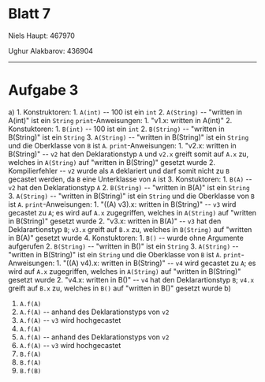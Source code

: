 # Blatt 7

Niels Haupt: 467970

Ughur Alakbarov: 436904

---

# Aufgabe 3
a)
  1.
    Konstruktoren:
      1. `A(int)` -- 100 ist ein `int`
      2. `A(String)` -- "written in A(int)" ist ein `String`
    `print`-Anweisungen:
      1. "v1.x: written in A(int)"
  2.
    Konstuktoren:
      1. `B(int)` -- 100 ist ein `int`
      2. `B(String)` -- "written in B(String)" ist ein `String`
      3. `A(String)` -- "written in B(String)" ist ein `String` und die Oberklasse von `B` ist `A`.
    `print`-Anweisungen:
      1. "v2.x: written in B(String)" -- `v2` hat den Deklarationstyp `A` und `v2.x` greift somit auf `A.x` zu, welches in `A(String)` auf "written in B(String)" gesetzt wurde
      2. Kompilierfehler -- `v2` wurde als `A` deklariert und darf somit nicht zu `B` gecastet werden, da `B` eine Unterklasse von `A` ist
  3.
    Konstuktoren:
      1. `B(A)` -- `v2` hat den Deklarationstyp `A`
      2. `B(String)` -- "written in B(A)" ist ein `String`
      3. `A(String)` -- "written in B(String)" ist ein `String` und die Oberklasse von `B` ist `A`.
    `print`-Anweisungen:
      1. "((A) v3).x: written in B(String)" -- `v3` wird gecastet zu `A`; es wird auf `A.x` zugegriffen, welches in `A(String)` auf "written in B(String)" gesetzt wurde
      2. "v3.x: written in B(A)" -- `v3` hat den Deklarartionstyp `B`; `v3.x` greift auf `B.x` zu, welches in `B(String)` auf "written in B(A)" gesetzt wurde
  4.
    Konstuktoren:
      1. `B()` -- wurde ohne Argumente aufgerufen
      2. `B(String)` -- "written in B()" ist ein `String`
      3. `A(String)` -- "written in B(String)" ist ein `String` und die Oberklasse von `B` ist `A`.
    `print`-Anweisungen:
      1. "((A) v4).x: written in B(String)" -- `v4` wird gecastet zu `A`; es wird auf `A.x` zugegriffen, welches in `A(String)` auf "written in B(String)" gesetzt wurde
      2. "v4.x: written in B()" -- `v4` hat den Deklarartionstyp `B`; `v4.x` greift auf `B.x` zu, welches in `B()` auf "written in B()" gesetzt wurde
b)
  1. `A.f(A)`
  2. `A.f(A)` -- anhand des Deklarationstyps von `v2`
  3. `A.f(A)` -- `v3` wird hochgecastet
  4. `A.f(A)`
  5. `A.f(A)` -- anhand des Deklarationstyps von `v2`
  6. `A.f(A)` -- `v3` wird hochgecastet
  7. `B.f(A)`
  8. `B.f(A)`
  9. `B.f(B)`
